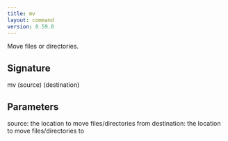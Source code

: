 ```yaml
---
title: mv
layout: command
version: 0.59.0
---
```


Move files or directories.

## Signature

mv (source) (destination)

## Parameters

  source: the location to move files/directories from
  destination: the location to move files/directories to

